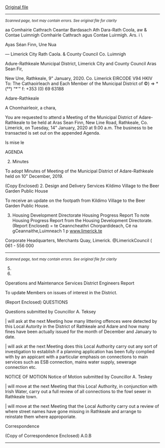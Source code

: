 [Original file](https://www.limerick.ie/sites/default/files/media/documents/2020-01/00%20Agenda%2014th%20January%2C%202020.pdf)

---
*<small>Scanned page, text may contain errors. See original file for clarity</small>*  

aa Comhairie Cathrach Ceantar Bardasach Ath Dara-Rath Coola,
aw & Contae Luimnigh Comhairle Cathrach agus Contae Luirmigh.
Ars. i \

Ayas Séan Finn,
Une Nua

— Limerick City Rath Caola.
& County Council Co. Luimnigh

Adure-Rathkeale Municipal District,
Limerick City and County Council
Aras Sean Fir,

New Une,
Rathkeale,
9" January, 2020. Co. Limerick
EIRCODE V94 HKIV
To: The Cathaoirleach and Each Member of the Municipal District of ©) => * (°°) “*'"
f: +353 (0) 69 63188

Adare-Rathkeale

A Chomhairleoir, a chara,

You are requested to attend a Meeting of the Municipal District of Adare-Rathkeale to be held at
Aras Sean Finn, New Line Road, Rathkeale, Co. Limerick, on Tuesday, 14” January, 2020 at 9.00
a.m. The business to be transacted is set out on the appended Agenda.

Is mise le

AGENDA

2. Minutes

To adopt Minutes of Meeting of the Municipal District of Adare-Rathkeale held on 10"
December, 2019.

(Copy Enclosed)
2. Design and Delivery Services
Kildimo Village to the Beer Garden Public House

To receive an update on the footpath from Kildimo Village to the Beer Garden Public
House.

3. Housing Development Directorate
Housing Progress Report
To note Housing Progress Report from the Housing Development Directorate.
(Report Enclosed)
= te
Ceanncheathri Chorpardideach, Cé na gCeannaithe,Luimneach 1 p www.limerick.te

Corporate Headquarters, Merchants Quay, Limerick. @LimerickCouncil
( 061 - 556 000


---
*<small>Scanned page, text may contain errors. See original file for clarity</small>*  

5.

10.

Operations and Maintenance Services
District Engineers Report

To update Members on issues of interest in the District.

(Report Enclosed)
QUESTIONS

Questions submitted by Councillor A. Teksey

| will ask at the next Meeting how many littering offences were detected by this Local
Autority in the District of Rathkeale and Adare and how many fines have been actually
issued for the month of December and January to date.

| will ask at the next Meeting does this Local Authority carry out any sort of investigation
to establish if a planning application has been fully complied with by an appicant with a
particular emphasis on connections to main services such as ESB connection, mains water
supply, sewerage connection etc.

NOTICE OF MOTION
Notice of Motion submitted by Councillor A. Teskey

| will move at the next Meeting that this Loca! Authority, in conjunction with Irish Water,
carry out a full review of all connections to the fowl sewer in Rathkeale town.

| will move at the next Meeting that the Local Authority carry out a review of where
street names have gone missing in Rathkeale and arrange to reinstate them where
approporiate.

Correspondence

(Copy of Correspondence Enclosed)
A.0.B


---
